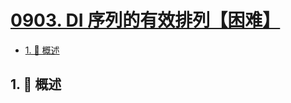 # [0903. DI 序列的有效排列【困难】](https://github.com/Tdahuyou/TNotes.leetcode/tree/main/notes/0903.%20DI%20%E5%BA%8F%E5%88%97%E7%9A%84%E6%9C%89%E6%95%88%E6%8E%92%E5%88%97%E3%80%90%E5%9B%B0%E9%9A%BE%E3%80%91)

<!-- region:toc -->

- [1. 📝 概述](#1--概述)

<!-- endregion:toc -->

## 1. 📝 概述
